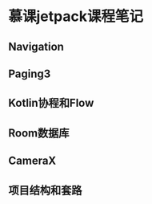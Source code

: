 # 慕课jetpack课程笔记

## Navigation





##  Paging3 

## Kotlin协程和Flow

## Room数据库

## CameraX

## 项目结构和套路

